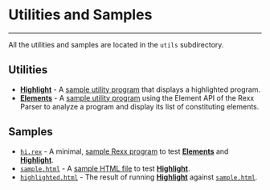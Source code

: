 Utilities and Samples
=====================

----------------------------

All the utilities and samples are located in the `utils` subdirectory.

Utilities
---------

- [**Highlight**](highlight/) - A [sample utility program](highlight/)
  that displays a highlighted program.
- [**Elements**](elements/) - A [sample utility program](elements/)
  using the Element API of the Rexx Parser to analyze a program
  and display its list of constituting elements.

Samples
-------

- [`hi.rex`](/rexx-parser/utils/hi.rex) - A minimal,
  [sample Rexx program](/rexx-parser/utils/hi.rex) to test
  [**Elements**](elements/) and [**Highlight**](highlight/).
- [`sample.html`](/rexx-parser/utils/sample.html) - A [sample HTML file](/rexx-parser/utils/sample.html)
  to test [**Highlight**](highlight/).
- [`highlighted.html`](/rexx-parser/utils/highlighted.html) - The result of running
  [**Highlight**](highlight/) against [`sample.html`](/rexx-parser/utils/sample.html).


